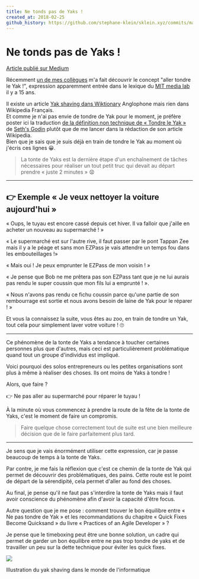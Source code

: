 ```yaml
---
title: Ne tonds pas de Yaks !
created_at: 2018-02-25
github_history: https://github.com/stephane-klein/sklein.xyz/commits/main/contents/fr/garden/003-ne-tonds-pas-de-yaks.md
---
```


# Ne tonds pas de Yaks !

[Article publié sur Medium](https://medium.com/@stephane_klein/ne-tonds-pas-de-yak-bcb2531f8c7d)

Récemment [un de mes collègues](https://twitter.com/AfricanZoe) m'a fait
découvrir le concept "aller tondre le Yak !", expression apparemment entrée dans le lexique du [MIT media lab](http://projects.csail.mit.edu/gsb/old-archive/gsb-archive/gsb2000-02-11.html) il y a 15 ans.

Il existe un article [Yak shaving dans Wiktionary](https://en.wiktionary.org/wiki/yak_shaving) Anglophone mais rien dans Wikipedia Français.<br />
Et comme je n'ai pas envie de tondre de Yak pour le moment, je préfère poster ici la traduction [de la définition non technique de « Tondre le Yak »](https://seths.blog/2005/03/dont_shave_that/) de [Seth's Godin](https://fr.wikipedia.org/wiki/Seth_Godin) plutôt que de me lancer dans la rédaction de son article Wikipedia.<br />
Bien que je sais que je suis déjà en train de tondre le Yak au moment où j'écris ces lignes 😀.

> La tonte de Yaks est la dernière étape d'un enchaînement de tâches nécessaires pour réaliser un tout petit truc qui devait au départ prendre « juste 2 minutes » 😧

---

## 👉 Exemple « Je veux nettoyer la voiture aujourd'hui »

« Oups, le tuyau est encore cassé depuis cet hiver. Il va falloir que j'aille en acheter un nouveau au supermarché ! »

« Le supermarché est sur l'autre rive, il faut passer par le pont Tappan Zee mais il y a le péage et sans mon EZPass je vais attendre un temps fou dans les embouteillages !»

« Mais oui ! Je peux emprunter le EZPass de mon voisin ! »

« Je pense que Bob ne me prêtera pas son EZPass tant que je ne lui aurais pas rendu le super coussin que mon fils lui a emprunté ! ».

« Nous n'avons pas rendu ce fichu coussin parce qu'une partie de son rembourrage est sortie et nous avons besoin de laine de Yak pour le réparer ! »

Et vous la connaissez la suite, vous êtes au zoo, en train de tondre un Yak, tout cela pour simplement laver votre voiture ! 🙄

---

Ce phénomène de la tonte de Yaks a tendance à toucher certaines personnes plus que d'autres, mais ceci est particulièrement problématique quand tout un groupe d'individus est impliqué.

Voici pourquoi des solos entrepreneurs ou les petites organisations sont plus à même à réaliser des choses. Ils ont moins de Yaks à tondre !

Alors, que faire ?

👉 Ne pas aller au supermarché pour réparer le tuyau !

À la minute où vous commencez à prendre la route de la fête de la tonte de Yaks, c'est le moment de faire un compromis.

> Faire quelque chose correctement tout de suite est une bien meilleure décision que de le faire parfaitement plus tard.

---

Je sens que je vais énormément utiliser cette expression, car je passe beaucoup de temps à la tonte de Yaks.

Par contre, je me fais la réflexion que c'est ce chemin de la tonte de Yak qui permet de découvrir des problématiques, des pains. Cette route est le point de départ de la sérendipité, cela permet d'aller au fond des choses.

Au final, je pense qu'il ne faut pas s'interdire la tonte de Yaks mais il faut avoir conscience du phénomène afin d'avoir la capacité d'être focus.

Autre question que je me pose : comment trouver le bon équilibre entre « Ne pas tondre de Yak » et les recommandations du chapitre « Quick Fixes Become Quicksand » du livre « Practices of an Agile Developer » ?

Je pense que le timeboxing peut être une bonne solution, un cadre qui permet de garder un bon équilibre entre ne pas trop tondre de yaks et de travailler un peu sur la dette technique pour éviter les quick fixes.

![](https://cdn-images-1.medium.com/max/1600/1*QQgOA3gDghj578EpIQ_UJw.jpeg)

Illustration du yak shaving dans le monde de l'informatique

